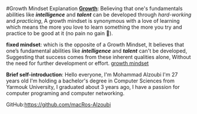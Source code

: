 #Growth Mindset Explanation
**[Growth](https://www.atlassian.com/blog/inside-atlassian/growth-mindset)**: 
Believing that one's fundamentals abilities like ***intelligence*** and ***talent*** can be
developed through *hard-working* and *practicing*, A growth mindset is synonymous with
a love of learning which means
the more you love to learn something the more you try and practice
to be good at it (no pain no gain :face_with_head_bandage:).

**fixed mindset**:
which is the opposite of a Growth Mindset, It believes that one’s fundamental
abilities like ***intelligence*** and ***talent*** can't be developed,
Suggesting that success comes from these inherent qualities alone,
Without the need for further development or effort.
[growth mindset](https://3kllhk1ibq34qk6sp3bhtox1-wpengine.netdna-ssl.com/wp-content/uploads/NewGrowthMindset2.png)


**Brief self-introduction**:
Hello everyone, I'm Mohammad Alzoubi I'm 27 years old I'm holding a bachelor's degree in
Computer Sciences from Yarmouk University, I graduated about 3 years ago, I have a passion
for computer programing and computer networking.

GitHub:https://github.com/macRos-Alzoubi
